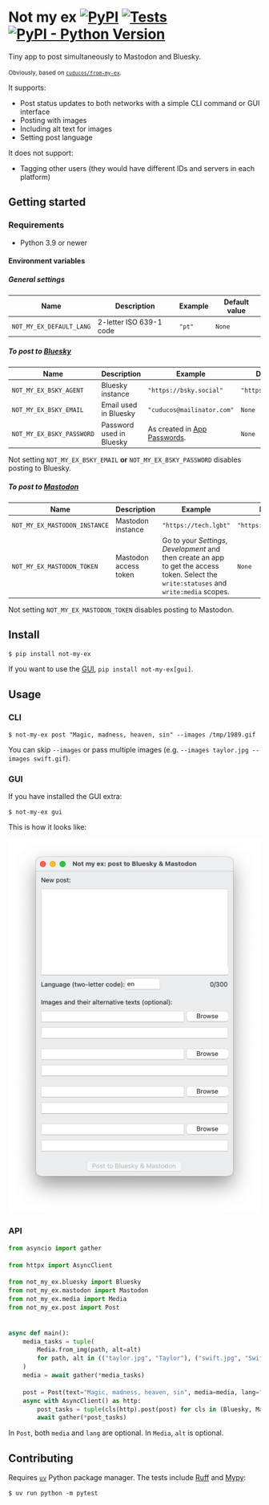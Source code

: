 # Not my ex [![PyPI](https://img.shields.io/pypi/v/not-my-ex)](https://pypi.org/project/not-my-ex/) [![Tests](https://img.shields.io/github/actions/workflow/status/cuducos/not-my-ex/pytest.yml)](https://github.com/cuducos/not-my-ex/actions/workflows/pytest.yml) [![PyPI - Python Version](https://img.shields.io/pypi/pyversions/not-my-ex)](https://pypi.org/project/not-my-ex/)

Tiny app to post simultaneously to Mastodon and Bluesky.

<small>Obviously, based on [`cuducos/from-my-ex`](https://github.com/cuducos/from-my-ex).</small>

It supports:
* Post status updates to both networks with a simple CLI command or GUI interface
* Posting with images
* Including alt text for images
* Setting post language

It does not support:
* Tagging other users (they would have different IDs and servers in each platform)

## Getting started

### Requirements

* Python 3.9 or newer

#### Environment variables

##### General settings

| Name | Description | Example | Default value |
|---|---|---|---|
| `NOT_MY_EX_DEFAULT_LANG` | 2-letter ISO 639-1 code | `"pt"` | `None` |


##### To post to [Bluesky](https://bsky.app)

| Name | Description | Example | Default value |
|---|---|---|---|
| `NOT_MY_EX_BSKY_AGENT` | Bluesky instance | `"https://bsky.social"` | `"https://bsky.social"` |
| `NOT_MY_EX_BSKY_EMAIL` | Email used in Bluesky | `"cuducos@mailinator.com"` | `None` |
| `NOT_MY_EX_BSKY_PASSWORD` | Password used in Bluesky | As created in [App Passwords](https://bsky.app/settings/app-passwords). | `None` |

Not setting `NOT_MY_EX_BSKY_EMAIL` **or** `NOT_MY_EX_BSKY_PASSWORD` disables posting to Bluesky.

##### To post to [Mastodon](https://joinmastodon.org/)

| Name | Description | Example | Default value |
|---|---|---|---|
| `NOT_MY_EX_MASTODON_INSTANCE` | Mastodon instance | `"https://tech.lgbt"` | `"https://mastodon.social"` |
| `NOT_MY_EX_MASTODON_TOKEN` | Mastodon access token | Go to your _Settings_, _Development_ and then create an app to get the access token. Select the `write:statuses` and `write:media` scopes. | `None` |

Not setting `NOT_MY_EX_MASTODON_TOKEN` disables posting to Mastodon.

## Install

```console
$ pip install not-my-ex
```

If you want to use the [GUI](https://en.wikipedia.org/wiki/Graphical_user_interface), `pip install not-my-ex[gui]`.

## Usage

### CLI

```console
$ not-my-ex post "Magic, madness, heaven, sin" --images /tmp/1989.gif
```

You can skip `--images` or pass multiple images  (e.g. `--images taylor.jpg --images swift.gif`).

### GUI

If you have installed the GUI extra:

```console
$ not-my-ex gui
```

This is how it looks like:

![Screenshot of `not-my-ex` GUI](gui.png)

### API

```python
from asyncio import gather

from httpx import AsyncClient

from not_my_ex.bluesky import Bluesky
from not_my_ex.mastodon import Mastodon
from not_my_ex.media import Media
from not_my_ex.post import Post


async def main():
    media_tasks = tuple(
        Media.from_img(path, alt=alt)
        for path, alt in (("taylor.jpg", "Taylor"), ("swift.jpg", "Swift"))
    )
    media = await gather(*media_tasks)

    post = Post(text="Magic, madness, heaven, sin", media=media, lang="en")
    async with AsyncClient() as http:
        post_tasks = tuple(cls(http).post(post) for cls in (Bluesky, Mastodon))
        await gather(*post_tasks)
```

In `Post`, both `media` and `lang` are optional. In `Media`, `alt` is optional.

## Contributing

Requires [`uv`](https://docs.astral.sh/uv) Python package manager. The tests include [Ruff](https://docs.astral.sh/ruff/) and [Mypy](https://www.mypy-lang.org/):

```console
$ uv run python -m pytest
```
